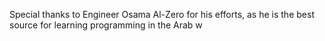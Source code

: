 Special thanks to Engineer Osama Al-Zero for his efforts, as he is the best source for learning programming in the Arab w

